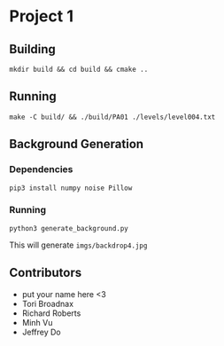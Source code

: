 # Project 1

## Building
```
mkdir build && cd build && cmake ..
```

## Running
```
make -C build/ && ./build/PA01 ./levels/level004.txt
```

## Background Generation

### Dependencies
```
pip3 install numpy noise Pillow
```

### Running
```
python3 generate_background.py
```
This will generate `imgs/backdrop4.jpg`

## Contributors

- put your name here <3
- Tori Broadnax
- Richard Roberts
- Minh Vu
- Jeffrey Do
